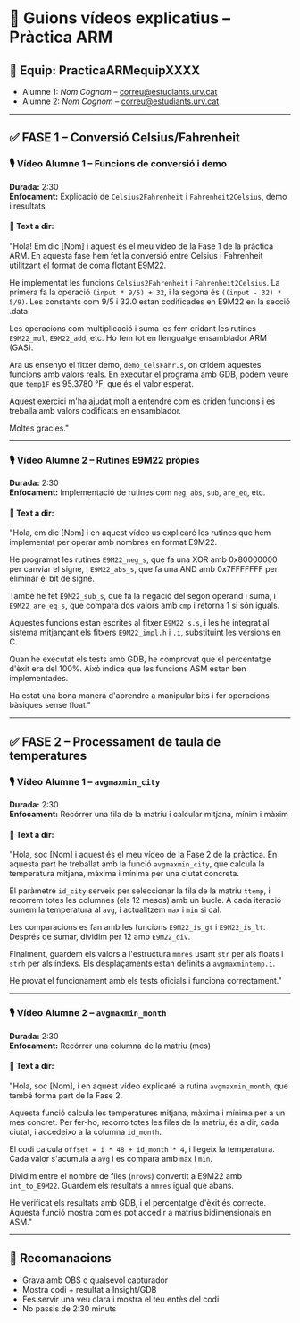 # 🎥 Guions vídeos explicatius – Pràctica ARM

## 👥 Equip: PracticaARMequipXXXX
- Alumne 1: _Nom Cognom_ – correu@estudiants.urv.cat
- Alumne 2: _Nom Cognom_ – correu@estudiants.urv.cat

---

## ✅ FASE 1 – Conversió Celsius/Fahrenheit

### 🎙️ Vídeo Alumne 1 – Funcions de conversió i demo

**Durada:** 2:30  
**Enfocament:** Explicació de `Celsius2Fahrenheit` i `Fahrenheit2Celsius`, demo i resultats

#### 🔹 Text a dir:

"Hola! Em dic [Nom] i aquest és el meu vídeo de la Fase 1 de la pràctica ARM. En aquesta fase hem fet la conversió entre Celsius i Fahrenheit utilitzant el format de coma flotant E9M22.

He implementat les funcions `Celsius2Fahrenheit` i `Fahrenheit2Celsius`. La primera fa la operació `(input * 9/5) + 32`, i la segona és `((input - 32) * 5/9)`. Les constants com 9/5 i 32.0 estan codificades en E9M22 en la secció .data.

Les operacions com multiplicació i suma les fem cridant les rutines `E9M22_mul`, `E9M22_add`, etc. Ho fem tot en llenguatge ensamblador ARM (GAS).

Ara us ensenyo el fitxer demo, `demo_CelsFahr.s`, on cridem aquestes funcions amb valors reals. En executar el programa amb GDB, podem veure que `temp1F` és 95.3780 °F, que és el valor esperat.

Aquest exercici m'ha ajudat molt a entendre com es criden funcions i es treballa amb valors codificats en ensamblador.

Moltes gràcies."

---

### 🎙️ Vídeo Alumne 2 – Rutines E9M22 pròpies

**Durada:** 2:30  
**Enfocament:** Implementació de rutines com `neg`, `abs`, `sub`, `are_eq`, etc.

#### 🔹 Text a dir:

"Hola, em dic [Nom] i en aquest vídeo us explicaré les rutines que hem implementat per operar amb nombres en format E9M22.

He programat les rutines `E9M22_neg_s`, que fa una XOR amb 0x80000000 per canviar el signe, i `E9M22_abs_s`, que fa una AND amb 0x7FFFFFFF per eliminar el bit de signe.

També he fet `E9M22_sub_s`, que fa la negació del segon operand i suma, i `E9M22_are_eq_s`, que compara dos valors amb `cmp` i retorna 1 si són iguals.

Aquestes funcions estan escrites al fitxer `E9M22_s.s`, i les he integrat al sistema mitjançant els fitxers `E9M22_impl.h` i `.i`, substituint les versions en C.

Quan he executat els tests amb GDB, he comprovat que el percentatge d'èxit era del 100%. Això indica que les funcions ASM estan ben implementades.

Ha estat una bona manera d'aprendre a manipular bits i fer operacions bàsiques sense float."

---

## ✅ FASE 2 – Processament de taula de temperatures

### 🎙️ Vídeo Alumne 1 – `avgmaxmin_city`

**Durada:** 2:30  
**Enfocament:** Recórrer una fila de la matriu i calcular mitjana, mínim i màxim

#### 🔹 Text a dir:

"Hola, soc [Nom] i aquest és el meu vídeo de la Fase 2 de la pràctica. En aquesta part he treballat amb la funció `avgmaxmin_city`, que calcula la temperatura mitjana, màxima i mínima per una ciutat concreta.

El paràmetre `id_city` serveix per seleccionar la fila de la matriu `ttemp`, i recorrem totes les columnes (els 12 mesos) amb un bucle. A cada iteració sumem la temperatura al `avg`, i actualitzem `max` i `min` si cal.

Les comparacions es fan amb les funcions `E9M22_is_gt` i `E9M22_is_lt`. Després de sumar, dividim per 12 amb `E9M22_div`.

Finalment, guardem els valors a l'estructura `mmres` usant `str` per als floats i `strh` per als índexs. Els desplaçaments estan definits a `avgmaxmintemp.i`.

He provat el funcionament amb els tests oficials i funciona correctament."

---

### 🎙️ Vídeo Alumne 2 – `avgmaxmin_month`

**Durada:** 2:30  
**Enfocament:** Recórrer una columna de la matriu (mes)

#### 🔹 Text a dir:

"Hola, soc [Nom], i en aquest vídeo explicaré la rutina `avgmaxmin_month`, que també forma part de la Fase 2.

Aquesta funció calcula les temperatures mitjana, màxima i mínima per a un mes concret. Per fer-ho, recorro totes les files de la matriu, és a dir, cada ciutat, i accedeixo a la columna `id_month`.

El codi calcula `offset = i * 48 + id_month * 4`, i llegeix la temperatura. Cada valor s'acumula a `avg` i es compara amb `max` i `min`.

Dividim entre el nombre de files (`nrows`) convertit a E9M22 amb `int_to_E9M22`. Guardem els resultats a `mmres` igual que abans.

He verificat els resultats amb GDB, i el percentatge d'èxit és correcte. Aquesta funció mostra com es pot accedir a matrius bidimensionals en ASM."

---

## 💪 Recomanacions

- Grava amb OBS o qualsevol capturador
- Mostra codi + resultat a Insight/GDB
- Fes servir una veu clara i mostra el teu entès del codi
- No passis de 2:30 minuts
